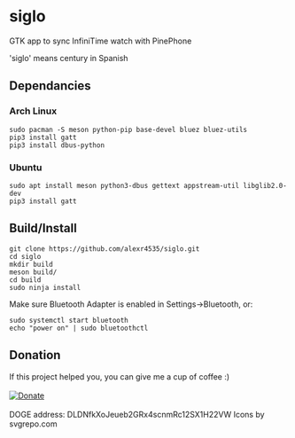 # siglo
GTK app to sync InfiniTime watch with PinePhone

'siglo' means century in Spanish

## Dependancies
### Arch Linux
```
sudo pacman -S meson python-pip base-devel bluez bluez-utils
pip3 install gatt
pip3 install dbus-python
```
### Ubuntu
```
sudo apt install meson python3-dbus gettext appstream-util libglib2.0-dev
pip3 install gatt
```

## Build/Install
```
git clone https://github.com/alexr4535/siglo.git
cd siglo
mkdir build
meson build/
cd build
sudo ninja install
```

Make sure Bluetooth Adapter is enabled in Settings->Bluetooth, or:
```
sudo systemctl start bluetooth
echo "power on" | sudo bluetoothctl
```

## Donation
If this project helped you, you can give me a cup of coffee :)
<br/><br/>
[![Donate](https://img.shields.io/badge/Donate-PayPal-green.svg)](https://paypal.me/ironrobin)
<br/><br/>
DOGE address: DLDNfkXoJeueb2GRx4scnmRc12SX1H22VW
Icons by svgrepo.com

